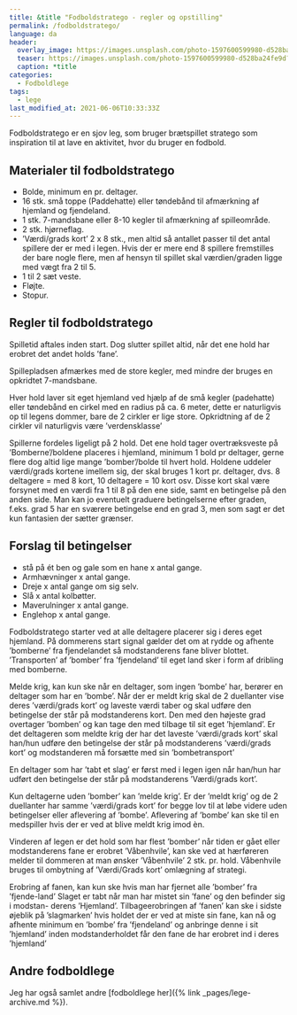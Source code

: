 ```yaml
---
title: &title "Fodboldstratego - regler og opstilling"
permalink: /fodboldstratego/
language: da
header:
  overlay_image: https://images.unsplash.com/photo-1597600599980-d528ba24fe9d?ixid=MnwxMjA3fDB8MHxwaG90by1wYWdlfHx8fGVufDB8fHx8&ixlib=rb-1.2.1&auto=format&fit=crop&w=1950&q=80
  teaser: https://images.unsplash.com/photo-1597600599980-d528ba24fe9d?ixid=MnwxMjA3fDB8MHxwaG90by1wYWdlfHx8fGVufDB8fHx8&ixlib=rb-1.2.1&auto=format&fit=crop&w=400&q=80
  caption: *title
categories:
  - Fodboldlege
tags:
  - lege
last_modified_at: 2021-06-06T10:33:33Z
---
```


Fodboldstratego er en sjov leg, som bruger brætspillet stratego som inspiration til at lave en aktivitet, hvor du bruger en fodbold.

## Materialer til fodboldstratego

- Bolde, minimum en pr. deltager.
- 16 stk. små toppe (Paddehatte) eller tøndebånd til
afmærkning af hjemland og fjendeland.
- 1 stk. 7-mandsbane eller 8-10 kegler til afmærkning
af spilleområde.
- 2 stk. hjørneflag.
- ’Værdi/grads kort’ 2 x 8 stk., men altid så antallet
passer til det antal spillere der er med i legen. Hvis
der er mere end 8 spillere fremstilles der bare nogle
flere, men af hensyn til spillet skal værdien/graden
ligge med vægt fra 2 til 5.
- 1 til 2 sæt veste.
- Fløjte.
- Stopur.

## Regler til fodboldstratego

Spilletid aftales inden start. Dog slutter spillet altid,
når det ene hold har erobret det andet holds ’fane’.

Spillepladsen afmærkes med de store kegler, med
mindre der bruges en opkridtet 7-mandsbane.

Hver hold laver sit eget hjemland ved hjælp af de
små kegler (padehatte) eller tøndebånd en cirkel med en radius på ca. 6 meter, dette er naturligvis op til legens dommer, bare de 2 cirkler er lige store. Opkridtning af de 2 cirkler vil naturligvis være ’verdensklasse’

Spillerne fordeles ligeligt på 2 hold. Det ene hold tager overtræksveste på ’Bomberne’/boldene placeres i hjemland, minimum 1 bold pr deltager, gerne flere
dog altid lige mange ’bomber’/bolde til hvert hold.
Holdene uddeler værdi/grads kortene imellem sig,
der skal bruges 1 kort pr. deltager, dvs. 8 deltagere =
med 8 kort, 10 deltagere = 10 kort osv. Disse kort skal
være forsynet med en værdi fra 1 til 8 på den ene side,
samt en betingelse på den anden side. Man kan jo
eventuelt graduere betingelserne efter graden, f.eks.
grad 5 har en sværere betingelse end en grad 3, men
som sagt er det kun fantasien der sætter grænser.

## Forslag til betingelser

- stå på ét ben og gale som en hane x antal gange.
- Armhævninger x antal gange.
- Dreje x antal gange om sig selv.
- Slå x antal kolbøtter.
- Maverulninger x antal gange.
- Englehop x antal gange.

Fodboldstratego starter ved at alle deltagere placerer sig
i deres eget hjemland. På dommerens start signal
gælder det om at rydde og afhente ’bomberne’ fra
fjendelandet så modstanderens fane bliver blottet.
’Transporten’ af ’bomber’ fra ’fjendeland’ til eget land
sker i form af dribling med bomberne.

Melde krig, kan kun ske når en deltager, som ingen
’bombe’ har, berører en deltager som har en ’bombe’.
Når der er meldt krig skal de 2 duellanter vise deres
’værdi/grads kort’ og laveste værdi taber og skal
udføre den betingelse der står på modstanderens
kort. Den med den højeste grad overtager ’bomben’
og kan tage den med tilbage til sit eget ’hjemland’.
Er det deltageren som meldte krig der har det laveste ’værdi/grads kort’ skal han/hun udføre den betingelse der står på modstanderens ’værdi/grads kort’ og modstanderen må forsætte med sin ’bombetransport’

En deltager som har ’tabt et slag’ er først med i legen
igen når han/hun har udført den betingelse der står
på modstanderens ’Værdi/grads kort’.

Kun deltagerne uden ’bomber’ kan ’melde krig’.
Er der ’meldt krig’ og de 2 duellanter har samme
’værdi/grads kort’ for begge lov til at løbe videre uden
betingelser eller aflevering af ’bombe’. Aflevering af
’bombe’ kan ske til en medspiller hvis der er ved at
blive meldt krig imod èn.

Vinderen af legen er det hold som har flest ’bomber’
når tiden er gået eller modstanderens fane er erobret
’Våbenhvile’, kan ske ved at hærføreren melder til
dommeren at man ønsker ’Våbenhvile’ 2 stk. pr. hold.
Våbenhvile bruges til ombytning af ’Værdi/Grads
kort’ omlægning af strategi.

Erobring af fanen, kan kun ske hvis man har fjernet
alle ’bomber’ fra ’fjende-land’ Slaget er tabt når man har mistet sin ’fane’ og den befinder sig i modstan-
derens ’Hjemland’. Tilbageerobringen af ’fanen’ kan ske i sidste øjeblik på ’slagmarken’ hvis holdet der er
ved at miste sin fane, kan nå og afhente minimum
en ’bombe’ fra ’fjendeland’ og anbringe denne i sit
’hjemland’ inden modstanderholdet får den fane de
har erobret ind i deres ’hjemland’

## Andre fodboldlege

Jeg har også samlet andre [fodboldlege her]({% link _pages/lege-archive.md %}).
